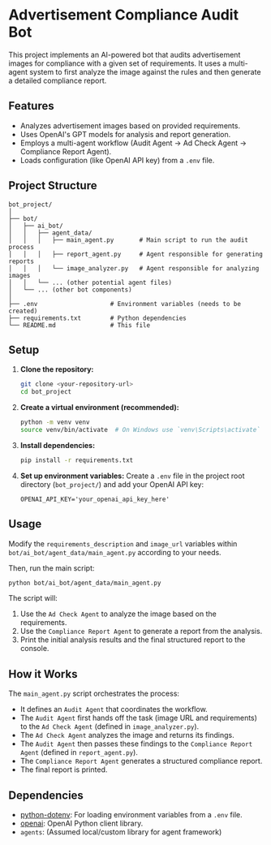 # Advertisement Compliance Audit Bot

This project implements an AI-powered bot that audits advertisement images for compliance with a given set of requirements. It uses a multi-agent system to first analyze the image against the rules and then generate a detailed compliance report.

## Features

- Analyzes advertisement images based on provided requirements.
- Uses OpenAI's GPT models for analysis and report generation.
- Employs a multi-agent workflow (Audit Agent -> Ad Check Agent -> Compliance Report Agent).
- Loads configuration (like OpenAI API key) from a `.env` file.

## Project Structure

```
bot_project/
│
├── bot/
│   ├── ai_bot/
│   │   ├── agent_data/
│   │   │   ├── main_agent.py       # Main script to run the audit process
│   │   │   ├── report_agent.py     # Agent responsible for generating reports
│   │   │   └── image_analyzer.py   # Agent responsible for analyzing images
│   │   └── ... (other potential agent files)
│   └── ... (other bot components)
│
├── .env                    # Environment variables (needs to be created)
├── requirements.txt        # Python dependencies
└── README.md               # This file
```

## Setup

1.  **Clone the repository:**
    ```bash
    git clone <your-repository-url>
    cd bot_project
    ```

2.  **Create a virtual environment (recommended):**
    ```bash
    python -m venv venv
    source venv/bin/activate  # On Windows use `venv\Scripts\activate`
    ```

3.  **Install dependencies:**
    ```bash
    pip install -r requirements.txt
    ```

4.  **Set up environment variables:**
    Create a `.env` file in the project root directory (`bot_project/`) and add your OpenAI API key:
    ```dotenv
    OPENAI_API_KEY='your_openai_api_key_here'
    ```

## Usage

Modify the `requirements_description` and `image_url` variables within `bot/ai_bot/agent_data/main_agent.py` according to your needs.

Then, run the main script:

```bash
python bot/ai_bot/agent_data/main_agent.py
```

The script will:
1.  Use the `Ad Check Agent` to analyze the image based on the requirements.
2.  Use the `Compliance Report Agent` to generate a report from the analysis.
3.  Print the initial analysis results and the final structured report to the console.

## How it Works

The `main_agent.py` script orchestrates the process:
- It defines an `Audit Agent` that coordinates the workflow.
- The `Audit Agent` first hands off the task (image URL and requirements) to the `Ad Check Agent` (defined in `image_analyzer.py`).
- The `Ad Check Agent` analyzes the image and returns its findings.
- The `Audit Agent` then passes these findings to the `Compliance Report Agent` (defined in `report_agent.py`).
- The `Compliance Report Agent` generates a structured compliance report.
- The final report is printed.

## Dependencies


- [python-dotenv](https://github.com/theskumar/python-dotenv): For loading environment variables from a `.env` file.
- [openai](https://github.com/openai/openai-python): OpenAI Python client library.
- `agents`: (Assumed local/custom library for agent framework) 